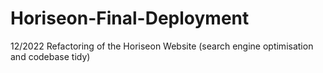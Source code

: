 # Horiseon-Final-Deployment
12/2022 Refactoring of the Horiseon Website (search engine optimisation and codebase tidy)
